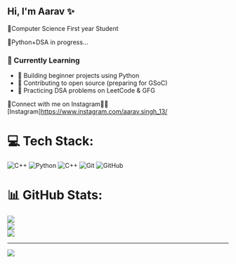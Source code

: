 ## Hi, I'm Aarav ✨

🧠Computer Science First year Student
<br>

🦅Python+DSA in progress...
<br>
### 🌱 Currently Learning
- 🔭 Building beginner projects using Python
- 👯 Contributing to open source (preparing for GSoC)
- 📘 Practicing DSA problems on LeetCode & GFG

🥂Connect with me on Instagram💙💙[Instagram]<https://www.instagram.com/aarav.singh_13/>

# 💻 Tech Stack:
![C++](https://img.shields.io/badge/c++-%2300599C.svg?style=for-the-badge&logo=c%2B%2B&logoColor=white) ![Python](https://img.shields.io/badge/python-3670A0?style=for-the-badge&logo=python&logoColor=ffdd54) ![C++](https://img.shields.io/badge/c++-%2300599C.svg?style=for-the-badge&logo=c%2B%2B&logoColor=white) ![Git](https://img.shields.io/badge/git-%23F05033.svg?style=for-the-badge&logo=git&logoColor=white) ![GitHub](https://img.shields.io/badge/github-%23121011.svg?style=for-the-badge&logo=github&logoColor=white)
# 📊 GitHub Stats:
![](https://github-readme-stats.vercel.app/api?username=Aarav-Singh2007&theme=merko&hide_border=false&include_all_commits=false&count_private=false)<br/>
![](https://nirzak-streak-stats.vercel.app/?user=Aarav-Singh2007&theme=merko&hide_border=false)<br/>
![](https://github-readme-stats.vercel.app/api/top-langs/?username=Aarav-Singh2007&theme=merko&hide_border=false&include_all_commits=false&count_private=false&layout=compact)

---
[![](https://visitcount.itsvg.in/api?id=Aarav-Singh2007&icon=0&color=11)](https://visitcount.itsvg.in)

<!-- Proudly created with GPRM ( https://gprm.itsvg.in ) -->
